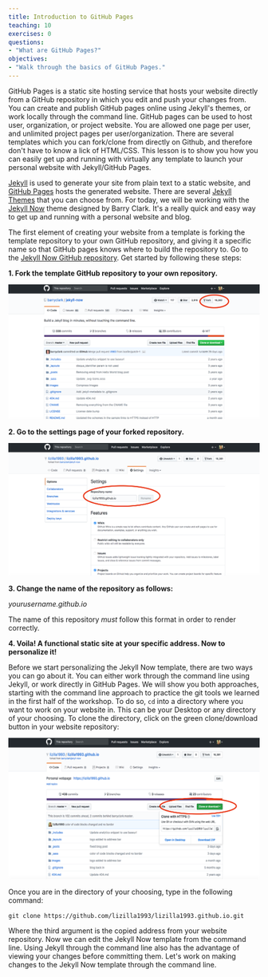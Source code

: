 ```yaml
---
title: Introduction to GitHub Pages
teaching: 10
exercises: 0
questions:
- "What are GitHub Pages?"
objectives:
- "Walk through the basics of GitHub Pages."
---
```


GitHub Pages is a static site hosting service that hosts your website directly from a GitHub repository in which you edit and push your changes from. You can create and publish GitHub pages online using Jekyll's themes, or work locally through the command line. GitHub pages can be used to host user, organization, or project website. You are allowed one page per user, and unlimited project pages per user/organization. There are several templates which you can fork/clone from directly on Github, and therefore don't have to know a lick of HTML/CSS. This lesson is to show you how you can easily get up and running with virtually any template to launch your personal website with Jekyll/GitHub Pages. 

[Jekyll](https://jekyllrb.com/) is used to generate your site from plain text to a static website, and [GitHub Pages](https://pages.github.com/) hosts the generated website. There are several [Jekyll Themes](http://jekyllthemes.org/) that you can choose from. For today, we will be working with the [Jekyll Now](http://www.jekyllnow.com/) theme designed by Barry Clark. It's a really quick and easy way to get up and running with a personal website and blog. 

The first element of creating your website from a template is forking the template repository to your own GitHub repository, and giving it a specific name so that GitHub pages knows where to build the repository to. Go to the [Jekyll Now GitHub repository](https://github.com/barryclark/jekyll-now). Get started by following these steps:

**1. Fork the template GitHub repository to your own repository.** 

![](../fig/fork.png)

**2.  Go to the settings page of your forked repository.**

![](../fig/settings.png)

**3. Change the name of the repository as follows:**

_yourusername.github.io_

The name of this repository _must_ follow this format in order to render correctly. 

**4. Voila! A functional static site at your specific address. Now to personalize it!**

Before we start personalizing the Jekyll Now template, there are two ways you can go about it. You can either work through the command line using Jekyll, or work directly in GitHub Pages. We will show you both approaches, starting with the command line approach to practice the git tools we learned in the first half of the workshop. To do so, `cd` into a directory where you want to work on your website in. This can be your Desktop or any directory of your choosing. To clone the directory, click on the green clone/download button in your website repository: 

![](../fig/clone.png)

Once you are in the directory of your choosing, type in the following command: 

```
git clone https://github.com/lizilla1993/lizilla1993.github.io.git
```

Where the third argument is the copied address from your website repository. Now we can edit the Jekyll Now template from the command line. Using Jekyll through the command line also has the advantage of viewing your changes before committing them. Let's work on making changes to the Jekyll Now template through the command line.
